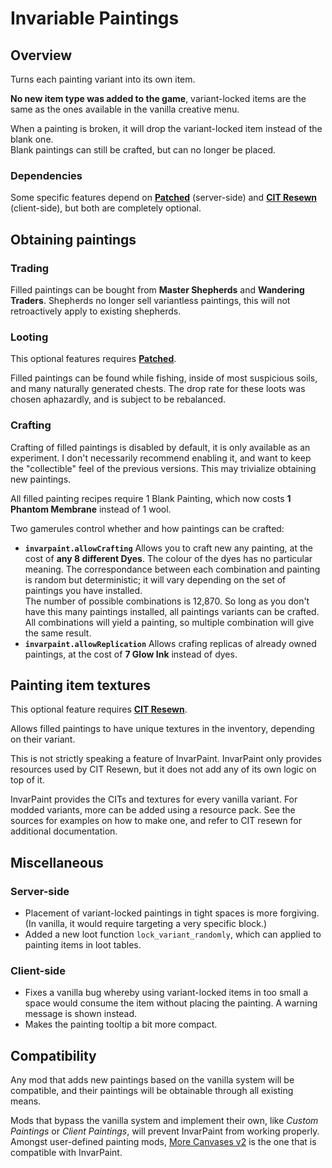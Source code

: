# Invariable Paintings

## Overview
Turns each painting variant into its own item.

**No new item type was added to the game**, variant-locked items are the same as the ones available in the vanilla creative menu.

When a painting is broken, it will drop the variant-locked item instead of the blank one.  
Blank paintings can still be crafted, but can no longer be placed.

### Dependencies
Some specific features depend on **[Patched](https://modrinth.com/mod/patched)** (server-side) and **[CIT Resewn](https://modrinth.com/mod/cit-resewn)** (client-side), but both are completely optional.


## Obtaining paintings
### Trading
Filled paintings can be bought from **Master Shepherds** and **Wandering Traders**. Shepherds no longer sell variantless paintings, this will not retroactively apply to existing shepherds.

### Looting
This optional features requires **[Patched](https://modrinth.com/mod/patched)**.

Filled paintings can be found while fishing, inside of most suspicious soils, and many naturally generated chests. The drop rate for these loots was chosen aphazardly, and is subject to be rebalanced.

### Crafting
Crafting of filled paintings is disabled by default, it is only available as an experiment. I don't necessarily recommend enabling it, and want to keep the "collectible" feel of the previous versions. This may trivialize obtaining new paintings.

All filled painting recipes require 1 Blank Painting, which now costs **1 Phantom Membrane** instead of 1 wool.

Two gamerules control whether and how paintings can be crafted:
- **`invarpaint.allowCrafting`** Allows you to craft new any painting, at the cost of **any 8 different Dyes**.
The colour of the dyes has no particular meaning. The correspondance between each combination and painting is random but deterministic; it will vary depending on the set of paintings you have installed.  
The number of possible combinations is 12,870. So long as you don't have this many paintings installed, all paintings variants can be crafted. All combinations will yield a painting, so multiple combination will give the same result.
- **`invarpaint.allowReplication`** Allows crafing replicas of already owned paintings, at the cost of **7 Glow Ink** instead of dyes.

## Painting item textures
This optional feature requires **[CIT Resewn](https://modrinth.com/mod/cit-resewn)**.

Allows filled paintings to have unique textures in the inventory, depending on their variant.

This is not strictly speaking a feature of InvarPaint. InvarPaint only provides resources used by CIT Resewn, but it does not add any of its own logic on top of it.

InvarPaint provides the CITs and textures for every vanilla variant. For modded variants, more can be added using a resource pack. See the sources for examples on how to make one, and refer to CIT resewn for additional documentation.


## Miscellaneous
### Server-side
- Placement of variant-locked paintings in tight spaces is more forgiving. (In vanilla, it would require targeting a very specific block.)
- Added a new loot function `lock_variant_randomly`, which can applied to painting items in loot tables.

### Client-side
- Fixes a vanilla bug whereby using variant-locked items in too small a space would consume the item without placing the painting. A warning message is shown instead.
- Makes the painting tooltip a bit more compact.


## Compatibility
Any mod that adds new paintings based on the vanilla system will be compatible, and their paintings will be obtainable through all existing  means.

Mods that bypass the vanilla system and implement their own, like _Custom Paintings_ or _Client Paintings_, will prevent InvarPaint from working properly. Amongst user-defined painting mods, [More Canvases v2](https://modrinth.com/mod/more-canvases) is the one that is compatible with InvarPaint.
